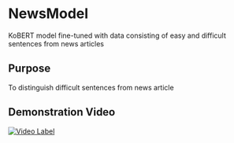 # NewsModel
KoBERT model fine-tuned with data consisting of easy and difficult sentences from news articles
## Purpose
To distinguish difficult sentences from news article
## Demonstration Video
[![Video Label](http://img.youtube.com/vi/rmYe9K8j9O4/0.jpg)](https://www.youtube.com/watch?v=rmYe9K8j9O4)



